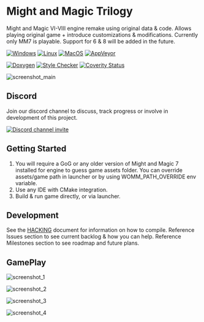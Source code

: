 # Might and Magic Trilogy

Might and Magic VI-VIII engine remake using original data & code.
Allows playing original game + introduce customizations & modifications.
Currently only MM7 is playable. Support for 6 & 8 will be added in the future.

[![Windows](https://github.com/gp-alex/world-of-might-and-magic/workflows/Windows/badge.svg)](https://github.com/gp-alex/world-of-might-and-magic/actions/workflows/windows.yml) [![Linux](https://github.com/gp-alex/world-of-might-and-magic/workflows/Linux/badge.svg)](https://github.com/gp-alex/world-of-might-and-magic/actions/workflows/linux.yml) [![MacOS](https://github.com/gp-alex/world-of-might-and-magic/workflows/MacOS/badge.svg)](https://github.com/gp-alex/world-of-might-and-magic/actions/workflows/macos.yml) [![AppVeyor](https://ci.appveyor.com/api/projects/status/nlno5vo74jf6rnt3/branch/master?svg=true&passingText=passing&failingText=failing&pendingText=pending)](https://ci.appveyor.com/project/gp-alex/world-of-might-and-magic)

[![Doxygen](https://github.com/gp-alex/world-of-might-and-magic/workflows/Doxygen/badge.svg)](https://github.com/gp-alex/world-of-might-and-magic/actions/workflows/doxygen.yml) [![Style Checker](https://github.com/gp-alex/world-of-might-and-magic/workflows/Style/badge.svg)](https://github.com/gp-alex/world-of-might-and-magic/actions/workflows/style.yml) [![Coverity Status](https://scan.coverity.com/projects/16434/badge.svg)](https://scan.coverity.com/projects/world-of-might-and-magic)

![screenshot_main](https://user-images.githubusercontent.com/24377109/79051217-491a7800-7c2f-11ea-85c7-f9120b7d79dd.png)

Discord
---------------
Join our discord channel to discuss, track progress or involve in development of this project.

[![Discord channel invite](https://img.shields.io/badge/chat-on%20discord-green.svg)](https://discord.gg/jRCyPtq) 

Getting Started
---------------
1. You will require a GoG or any older version of Might and Magic 7 installed for engine to guess game assets folder. You can override assets/game path in launcher or by using WOMM_PATH_OVERRIDE env variable.
2. Use any IDE with CMake integration.
3. Build & run game directly, or via launcher.

Development
---------------
See the [HACKING](HACKING.md) document for information on how to compile.
Reference Issues section to see current backlog & how you can help.
Reference Milestones section to see roadmap and future plans.

GamePlay
---------------
![screenshot_1](https://user-images.githubusercontent.com/24377109/79051879-f04cde80-7c32-11ea-939d-1dcc97b46f5d.png)

![screenshot_2](https://user-images.githubusercontent.com/24377109/79051881-f17e0b80-7c32-11ea-82cd-5e4993a1c071.png)

![screenshot_3](https://user-images.githubusercontent.com/24377109/79051882-f3e06580-7c32-11ea-974f-414f68394190.png)

![screenshot_4](https://user-images.githubusercontent.com/24377109/79051883-f5119280-7c32-11ea-801c-1595709d8060.png)
